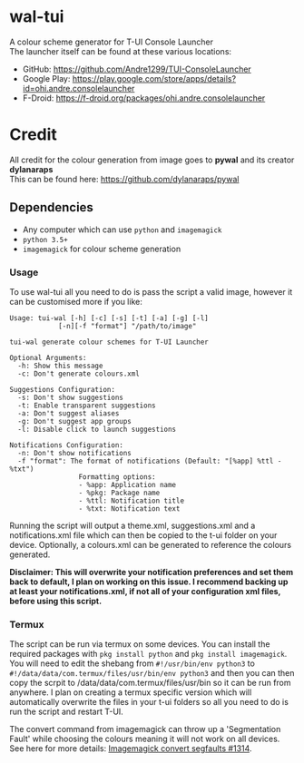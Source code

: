 # wal-tui
A colour scheme generator for T-UI Console Launcher  
The launcher itself can be found at these various locations:  
- GitHub: https://github.com/Andre1299/TUI-ConsoleLauncher  
- Google Play: https://play.google.com/store/apps/details?id=ohi.andre.consolelauncher  
- F-Droid: https://f-droid.org/packages/ohi.andre.consolelauncher  

# Credit
All credit for the colour generation from image goes to **pywal** and its creator **dylanaraps**  
This can be found here: https://github.com/dylanaraps/pywal

## Dependencies
- Any computer which can use `python` and `imagemagick`
- `python 3.5+`
- `imagemagick` for colour scheme generation

### Usage
To use wal-tui all you need to do is pass the script a valid image, however it can be customised more if you like:  
```
Usage: tui-wal [-h] [-c] [-s] [-t] [-a] [-g] [-l]
	        [-n][-f "format"] "/path/to/image"

tui-wal generate colour schemes for T-UI Launcher

Optional Arguments:
  -h: Show this message
  -c: Don't generate colours.xml

Suggestions Configuration:
  -s: Don't show suggestions
  -t: Enable transparent suggestions
  -a: Don't suggest aliases
  -g: Don't suggest app groups
  -l: Disable click to launch suggestions

Notifications Configuration:
  -n: Don't show notifications
  -f "format": The format of notifications (Default: "[%app] %ttl - %txt")
	             Formatting options:
	             - %app: Application name
	             - %pkg: Package name
	             - %ttl: Notification title
	             - %txt: Notification text
 ```  
Running the script will output a theme.xml, suggestions.xml and a notifications.xml file which can then be copied to the t-ui folder on your device. Optionally, a colours.xml can be generated to reference the colours generated.  
  
**Disclaimer: This will overwrite your notification preferences and set them back to default, I plan on working on this issue. I recommend backing up at least your notifications.xml, if not all of your configuration xml files, before using this script.**
 
### Termux
The script can be run via termux on some devices. You can install the required packages with `pkg install python` and `pkg install imagemagick`. You will need to edit the shebang from `#!/usr/bin/env python3` to `#!/data/data/com.termux/files/usr/bin/env python3` and then you can then copy the scrpit to /data/data/com.termux/files/usr/bin so it can be run from anywhere. I plan on creating a termux specific version which will automatically overwrite the files in your t-ui folders so all you need to do is run the script and restart T-UI.  
  
The convert command from imagemagick can throw up a 'Segmentation Fault' while choosing the colours meaning it will not work on all devices. See here for more details: [Imagemagick convert segfaults #1314](https://github.com/termux/termux-packages/issues/1314).
